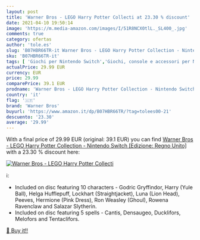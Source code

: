 ```yaml
---
layout: post
title: 'Warner Bros - LEGO Harry Potter Collecti at 23.30 % discount'
date: 2021-04-10 19:50:14
image: 'https://m.media-amazon.com/images/I/51R8NCX0tlL._SL400_.jpg'
comments: true
category: ofertas
author: 'tole.es'
slug: 'B07HBR66TR-it Warner Bros - LEGO Harry Potter Collection - Nintendo...'
sku: 'B07HBR66TR-it'
tags: [ 'Giochi per Nintendo Switch','Giochi, console e accessori per Nintendo Switch','Videogiochi','lego','warner bros', ]
actualPrice: 29.99 EUR
currency: EUR
price: 29.99
comparePrice: 39.1 EUR
prodname: 'Warner Bros - LEGO Harry Potter Collection - Nintendo Switch [Edizione: Regno Unito]'
country: 'it'
flag: '🇮🇹'
brand: 'Warner Bros'
buyurl: 'https://www.amazon.it/dp/B07HBR66TR/?tag=tolees00-21'
descuento: '23.30'
average: '29.99'
---
```


With a final price of 29.99 EUR (original: 39.1 EUR) you can find [Warner Bros - LEGO Harry Potter Collection - Nintendo Switch [Edizione: Regno Unito]](https://www.amazon.it/dp/B07HBR66TR/?tag=tolees00-21) with a  23.30 % discount here:

[![Warner Bros - LEGO Harry Potter Collecti](https://m.media-amazon.com/images/I/51R8NCX0tlL._SL400_.jpg)](https://www.amazon.it/dp/B07HBR66TR/?tag=tolees00-21)

ℹ️:

- Included on disc featuring 10 characters - Godric Gryffindor, Harry (Yule Ball), Helga Hufflepuff, Lockhart (Straightjacket), Luna (Lion Head), Peeves, Hermione (Pink Dress), Ron Weasley (Ghoul), Rowena Ravenclaw and Salazar Slytherin.
- Included on disc featuring 5 spells - Cantis, Densaugeo, Ducklifors, Melofors and Tentaclifors.

[🛒 Buy it!!](https://www.amazon.it/dp/B07HBR66TR/?tag=tolees00-21)
